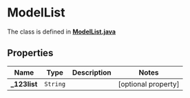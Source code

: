 

# ModelList

The class is defined in **[ModelList.java](../../src/main/java/org/openapitools/model/ModelList.java)**

## Properties

Name | Type | Description | Notes
------------ | ------------- | ------------- | -------------
**_123list** | `String` |  |  [optional property]



